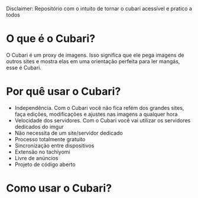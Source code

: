 Disclaimer: Repositório com o intuito de tornar o cubari acessível e pratico a todos

# O que é o Cubari? 
O Cubari é um proxy de imagens. Isso significa que ele pega imagens de outros sites e mostra elas em uma orientação perfeita para ler mangás, esse é Cubari.

# Por quê usar o Cubari? 
* Independência. Com o Cubari você não fica refém dos grandes sites, faça edições, modificações e ajustes nas imagens a qualquer hora
* Velocidade dos servidores. Com o Cubari você vai utilizar os servidores dedicados do imgur 
* Não necessita de um site/servidor dedicado 
* Processo totalmente gratuito
* Sincronização entre dispositivos
* Extensão no tachiyomi 
* Livre de anúncios
* Projeto de código aberto

# Como usar o Cubari? 



